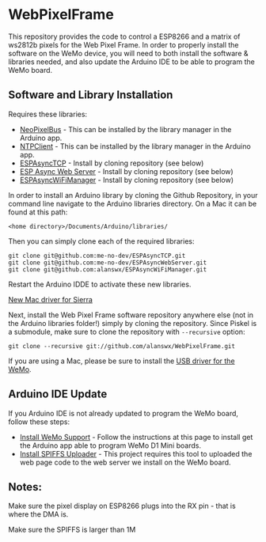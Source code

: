 # WebPixelFrame
This repository provides the code to control a ESP8266 and a matrix of ws2812b pixels for the Web Pixel Frame. In order to properly install the software on the WeMo device, you will need to both install the software & libraries needed, and also update the Arduino IDE to be able to program the WeMo board.

## Software and Library Installation
Requires these libraries:

- [NeoPixelBus](https://github.com/Makuna/NeoPixelBus) - This can be installed by the library manager in the Arduino app.
- [NTPClient](https://github.com/arduino-libraries/NTPClient) - This can be installed by the library manager in the Arduino app.
- [ESPAsyncTCP](https://github.com/me-no-dev/ESPAsyncTCP) - Install by cloning repository (see below)
- [ESP Async Web Server](https://github.com/me-no-dev/ESPAsyncWebServer) - Install by cloning repository (see below)
- [ESPAsyncWiFiManager](https://github.com/alanswx/ESPAsyncWiFiManager) - Install by cloning repository (see below)

In order to install an Arduino library by cloning the Github Repository, in your command line navigate to the Arduino libraries directory. On a Mac it can be found at this path:

```
<home directory>/Documents/Arduino/libraries/
```

Then you can simply clone each of the required libraries:
```
git clone git@github.com:me-no-dev/ESPAsyncTCP.git
git clone git@github.com:me-no-dev/ESPAsyncWebServer.git
git clone git@github.com:alanswx/ESPAsyncWiFiManager.git
```
Restart the Arduino IDDE to activate these new libraries.

[New Mac driver for Sierra](https://tzapu.com/ch340-ch341-serial-adapters-macos-sierra/)

Next, install the Web Pixel Frame software repository anywhere else (not in the Arduino libraries folder!) simply by cloning the repository. Since Piskel is a submodule, make sure to clone the repository with `--recursive` option:

```
git clone --recursive git://github.com/alanswx/WebPixelFrame.git
```

If you are using a Mac, please be sure to install the [USB driver for the WeMo](https://tzapu.com/ch340-ch341-serial-adapters-macos-sierra/).

## Arduino IDE Update
If you Arduino IDE is not already updated to program the WeMo board, follow these steps:

- [Install WeMo Support](https://wiki.wemos.cc/tutorials:get_started:get_started_in_arduino) - Follow the instructions at this page to install get the Arduino app able to program WeMo D1 Mini boards.
- [Install SPIFFS Uploader](https://github.com/esp8266/Arduino/blob/master/doc/filesystem.rst#uploading-files-to-file-system) - This project requires this tool to uploaded the web page code to the web server we install on the WeMo board.


## Notes:

Make sure the pixel display on ESP8266 plugs into the RX pin - that is where the DMA is.

Make sure the SPIFFS is larger than 1M


